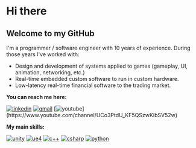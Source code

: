 # Hi there
## Welcome to my GitHub

I'm a programmer / software engineer with 10 years of experience. During those years I've worked with:
- Design and development of systems applied to games (gameplay, UI, animation, networking, etc.)
- Real-time embedded custom software to run in custom hardware.
- Low-latency real-time financial software to the trading market.

<b>You can reach me here:</b>

[![linkedin](https://img.shields.io/badge/linkedin-%230077B5.svg?&style=for-the-badge&logo=linkedin&logoColor=white)](https://www.linkedin.com/in/rafael-ocariz/) [![gmail](https://img.shields.io/badge/gmail-%23D14836.svg?&style=for-the-badge&logo=gmail&logoColor=white)](rafael.ocariz90@gmail.com) [![youtube](https://img.shields.io/badge/youtube-%23FF0000.svg?&style=for-the-badge&logo=youtube&logoColor=white")](https://www.youtube.com/channel/UCo3PtdU_KF5QSzwKibSV52w)

<b>My main skills:</b>

[![unity](https://img.shields.io/badge/unity-%23000000.svg?&style=for-the-badge&logo=unity&logoColor=white)](https://unity.com/) [![ue4](https://img.shields.io/badge/unrealengine-%23313131.svg?&style=for-the-badge&logo=unrealengine&logoColor=white)](https://www.unrealengine.com/en-US/) [![c++](https://img.shields.io/badge/c++%20-%2300599C.svg?&style=for-the-badge&logo=c%2B%2B&logoColor=white)](http://www.cplusplus.com/) [![csharp](https://img.shields.io/badge/c%23%20-%23239120.svg?&style=for-the-badge&logo=c-sharp&logoColor=white)](https://docs.microsoft.com/en-us/dotnet/csharp/) [![python](https://img.shields.io/badge/python%20-%2314354C.svg?&style=for-the-badge&logo=python&logoColor=white)](https://www.python.org/download/releases/3.0/)
